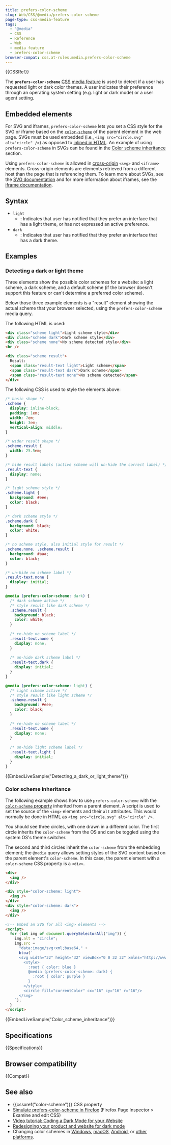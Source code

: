```yaml
---
title: prefers-color-scheme
slug: Web/CSS/@media/prefers-color-scheme
page-type: css-media-feature
tags:
  - "@media"
  - CSS
  - Reference
  - Web
  - media feature
  - prefers-color-scheme
browser-compat: css.at-rules.media.prefers-color-scheme
---
```


{{CSSRef}}

The **`prefers-color-scheme`** [CSS](/en-US/docs/Web/CSS) [media feature](/en-US/docs/Web/CSS/Media_Queries/Using_media_queries#targeting_media_features) is used to detect if a user has requested light or dark color themes.
A user indicates their preference through an operating system setting (e.g. light or dark mode) or a user agent setting.

## Embedded elements

For SVG and iframes, `prefers-color-scheme` lets you set a CSS style for the SVG or iframe based on the [`color-scheme`](/en-US/docs/Web/CSS/color-scheme) of the parent element in the web page.
SVGs must be used embedded (i.e., `<img src="circle.svg" alt="circle" />`) as opposed to [inlined in HTML](/en-US/docs/Web/SVG/Tutorial/SVG_In_HTML_Introduction#basic_example).
An example of using `prefers-color-scheme` in SVGs can be found in the [Color scheme inheritance](#color_scheme_inheritance) section.

Using `prefers-color-scheme` is allowed in [cross-origin](/en-US/docs/Web/Security/Same-origin_policy#cross-origin_network_access) `<svg>` and `<iframe>` elements. Cross-origin elements are elements retrieved from a different host than the page that is referencing them.
To learn more about SVGs, see the [SVG documentation](/en-US/docs/Web/SVG) and for more information about iframes, see the [iframe documentation](/en-US/docs/Web/HTML/Element/iframe).

## Syntax

- `light`
  - : Indicates that user has notified that they prefer an interface that has a light theme, or has not expressed an active preference.
- `dark`
  - : Indicates that user has notified that they prefer an interface that has a dark theme.

## Examples

### Detecting a dark or light theme

Three elements show the possible color schemes for a website: a light scheme, a dark scheme, and a default scheme (if the browser doesn't support this feature or can't determine a preferred color scheme).

Below those three example elements is a "result" element showing the actual scheme that your browser selected, using the `prefers-color-scheme` media query.

The following HTML is used:

```html
<div class="scheme light">Light scheme style</div>
<div class="scheme dark">Dark scheme style</div>
<div class="scheme none">No scheme detected style</div>
<br />

<div class="scheme result">
  Result:
  <span class="result-text light">Light scheme</span>
  <span class="result-text dark">Dark scheme</span>
  <span class="result-text none">No scheme detected</span>
</div>
```

The following CSS is used to style the elements above:

```css
/* basic shape */
.scheme {
  display: inline-block;
  padding: 1em;
  width: 7em;
  height: 3em;
  vertical-align: middle;
}

/* wider result shape */
.scheme.result {
  width: 25.5em;
}

/* hide result labels (active scheme will un-hide the correct label) */
.result-text {
  display: none;
}

/* light scheme style */
.scheme.light {
  background: #eee;
  color: black;
}

/* dark scheme style */
.scheme.dark {
  background: black;
  color: white;
}

/* no scheme style, also initial style for result */
.scheme.none, .scheme.result {
  background: #aaa;
  color: black;
}

/* un-hide no scheme label */
.result-text.none {
  display: initial;
}

@media (prefers-color-scheme: dark) {
  /* dark scheme active */
  /* style result like dark scheme */
  .scheme.result {
    background: black;
    color: white;
  }
  
  /* re-hide no scheme label */
  .result-text.none {
    display: none;
  }
  
  /* un-hide dark scheme label */
  .result-text.dark {
    display: initial;
  }
}

@media (prefers-color-scheme: light) {
  /* light scheme active */
  /* style result like light scheme */
  .scheme.result {
    background: #eee;
    color: black;
  }
  
  /* re-hide no scheme label */
  .result-text.none {
    display: none;
  }
  
  /* un-hide light scheme label */
  .result-text.light {
    display: initial;
  }
}
```

{{EmbedLiveSample("Detecting_a_dark_or_light_theme")}}

### Color scheme inheritance

The following example shows how to use `prefers-color-scheme` with the [`color-scheme` property](/en-US/docs/Web/CSS/color-scheme) inherited from a parent element.
A script is used to set the source of the `<img>` elements and their `alt` attributes. This would normally be done in HTML as `<img src="circle.svg" alt="circle" />`.

You should see three circles, with one drawn in a different color.
The first circle inherits the `color-scheme` from the OS and can be toggled using the system OS's theme switcher.

The second and third circles inherit the `color-scheme` from the embedding element; the `@media` query allows setting styles of the SVG content based on the parent element's `color-scheme`.
In this case, the parent element with a `color-scheme` CSS property is a `<div>`.

```html
<div>
  <img />
</div>

<div style="color-scheme: light">
  <img />
</div>
<div style="color-scheme: dark">
  <img />
</div>

<!-- Embed an SVG for all <img> elements -->
<script>
  for (let img of document.querySelectorAll("img")) {
    img.alt = "circle";
    img.src =
      "data:image/svg+xml;base64," +
      btoa(`
      <svg width="32" height="32" viewBox="0 0 32 32" xmlns="http://www.w3.org/2000/svg">
        <style>
          :root { color: blue }
          @media (prefers-color-scheme: dark) {
            :root { color: purple }
          }
        </style>
        <circle fill="currentColor" cx="16" cy="16" r="16"/>
      </svg>
    `);
  }
</script>
```

{{EmbedLiveSample("Color_scheme_inheritance")}}

## Specifications

{{Specifications}}

## Browser compatibility

{{Compat}}

## See also

- {{cssxref("color-scheme")}} CSS property
- [Simulate prefers-color-scheme in Firefox](https://firefox-source-docs.mozilla.org/devtools-user/page_inspector/how_to/examine_and_edit_css/index.html#view-media-rules-for-prefers-color-scheme) (Firefox Page Inspector > Examine and edit CSS)
- [Video tutorial: Coding a Dark Mode for your Website](https://www.youtube.com/watch?v=jmepqJ5UbuM)
- [Redesigning your product and website for dark mode](https://stuffandnonsense.co.uk/blog/redesigning-your-product-and-website-for-dark-mode)
- Changing color schemes in [Windows](https://blogs.windows.com/windowsexperience/2019/04/01/windows-10-tip-dark-theme-in-file-explorer/), [macOS](https://developer.apple.com/design/human-interface-guidelines/macos/visual-design/dark-mode/), [Android](https://www.theverge.com/2019/5/7/18530599/google-android-q-features-hands-on-dark-mode-gestures-accessibility-io-2019), or [other platforms](https://support.mozilla.org/en-US/questions/1271928).

